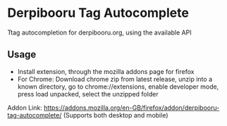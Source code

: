 # Derpibooru Tag Autocomplete
Ttag autocompletion for derpibooru.org, using the available API

## Usage
- Install extension, through the mozilla addons page for firefox
- For Chrome: Download chrome zip from latest release, unzip into a known directory, go to chrome://extensions, enable developer mode, press load unpacked, select the unzipped folder

Addon Link: https://addons.mozilla.org/en-GB/firefox/addon/derpibooru-tag-autocomplete/ (Supports both desktop and mobile)
